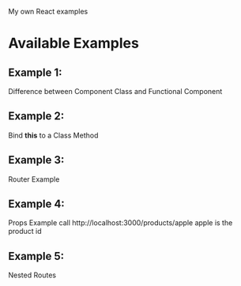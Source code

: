 My own React examples
# Available Examples #

## Example 1: ##
Difference between Component Class and Functional Component

## Example 2: ##

Bind **this** to a Class Method

## Example 3: ##

Router Example

## Example 4: ##

Props Example
call http://localhost:3000/products/apple 
apple is the product id

## Example 5: ##

Nested Routes